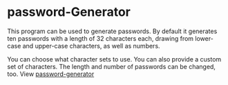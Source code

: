 # password-Generator
This program can be used to generate passwords. By default it generates ten passwords with a length of 32 characters each, drawing from lower-case and upper-case characters, as well as numbers.

You can choose what character sets to use. You can also provide a custom set of characters. The length and number of passwords can be changed, too.
View [password-generator](https://nagarjuna06.github.io/password-Generator/)
